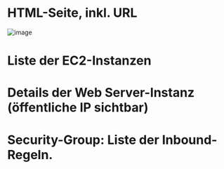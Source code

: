 
# HTML-Seite, inkl. URL

![image](screenshots/02/fotos/HTML-Seite_LAB4,1.png)


# Liste der EC2-Instanzen
# Details der Web Server-Instanz (öffentliche IP sichtbar)
# Security-Group: Liste der Inbound-Regeln.
